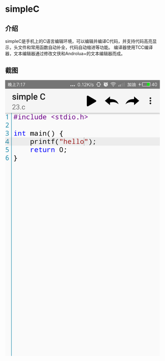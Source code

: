 # simpleC

## 介绍
simpleC是手机上的C语言编辑环境，可以编辑并编译C代码，并支持代码高亮显示，头文件和常用函数自动补全，代码自动缩进等功能。
编译器使用TCC编译器，文本编辑器通过修改文侠和Androlua+的文本编辑器而成。

## 截图

![编辑器](/screenshot/editor.png)